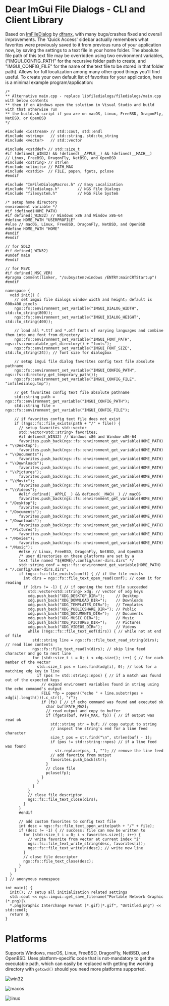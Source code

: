 # Dear ImGui File Dialogs - CLI and Client Library

Based on [ImFileDialog](https://github.com/dfranx/ImFileDialog) by [dfranx](https://github.com/dfranx), with many bugs/crashes fixed and overall improvements. The 'Quick Access' sidebar actually remembers what favorites were previously saved to it from previous runs of your application now, by saving the settings to a text file in your home folder. The absolute file path of this text file may be overridden using two environment variables, ("IMGUI_CONFIG_PATH" for the recursive folder path to create, and "IMGUI_CONFIG_FILE" for the name of the text file to be stored in that folder path). Allows for full localization among many other good things you'll find useful. To create your own default list of favorites for your application, here is a minimal example program/application:

```
/*
** Alternative main.cpp - replace libfiledialogs/filedialogs/main.cpp with below contents
** then if on Windows open the solution in Visual Studio and build with that otherwise run 
** the build.sh script if you are on macOS, Linux, FreeBSD, DragonFly, NetBSD, or OpenBSD
*/

#include <iostream> // std::cout, std::endl
#include <string>   // std::string, std::to_string
#include <vector>   // std::vector

#include <cstddef> // std::size_t
#if !defined(_WIN32) && !defined(__APPLE__) && !defined(__MACH__)
// Linux, FreeBSD, DragonFly, NetBSD, and OpenBSD
#include <cstring> // strlen
#include <climits> // PATH_MAX
#include <cstdio>  // FILE, popen, fgets, pclose
#endif

#include "ImFileDialogMacros.h" // Easy Localization
#include "filedialogs.h"        // NGS File Dialogs
#include "filesystem.h"         // NGS File System

/* setup home directory 
environment variable */
#if !defined(HOME_PATH)
#if defined(_WIN32) // Windows x86 and Window x86-64
#define HOME_PATH "USERPROFILE"
#else // macOS, Linux, FreeBSD, DragonFly, NetBSD, and OpenBSD
#define HOME_PATH "HOME"
#endif
#endif

// for SDL2
#if defined(_WIN32)
#undef main
#endif

// for MSVC
#if defined(_MSC_VER)
#pragma comment(linker, "/subsystem:windows /ENTRY:mainCRTStartup")
#endif

namespace {
  void init() {
    // set imgui file dialogs window width and height; default is 600x400 pixels
    ngs::fs::environment_set_variable("IMGUI_DIALOG_WIDTH", std::to_string(800));
    ngs::fs::environment_set_variable("IMGUI_DIALOG_HEIGHT", std::to_string(400));
    
    // load all *.ttf and *.otf fonts of varying languages and combine them into one font from directory
    ngs::fs::environment_set_variable("IMGUI_FONT_PATH", ngs::fs::executable_get_directory() + "fonts");
    ngs::fs::environment_set_variable("IMGUI_FONT_SIZE", std::to_string(24)); // font size for dialogbox

    // setup imgui file dialog favorites config text file absolute pathname
    ngs::fs::environment_set_variable("IMGUI_CONFIG_PATH", ngs::fs::directory_get_temporary_path());
    ngs::fs::environment_set_variable("IMGUI_CONFIG_FILE", "imfiledialog.tmp");
    
    // get favorites config text file absolute pathname
    std::string path = ngs::fs::environment_get_variable("IMGUI_CONFIG_PATH");
    std::string file = ngs::fs::environment_get_variable("IMGUI_CONFIG_FILE");
    
    // if favorites config text file does not exist
    if (!ngs::fs::file_exists(path + "/" + file)) {
      // setup favorites std::vector
      std::vector<std::string> favorites;
      #if defined(_WIN32) // Windows x86 and Window x86-64
      favorites.push_back(ngs::fs::environment_get_variable(HOME_PATH) + "\\Desktop");
      favorites.push_back(ngs::fs::environment_get_variable(HOME_PATH) + "\\Documents");
      favorites.push_back(ngs::fs::environment_get_variable(HOME_PATH) + "\\Downloads");
      favorites.push_back(ngs::fs::environment_get_variable(HOME_PATH) + "\\Pictures");
      favorites.push_back(ngs::fs::environment_get_variable(HOME_PATH) + "\\Music");
      favorites.push_back(ngs::fs::environment_get_variable(HOME_PATH) + "\\Videos");
      #elif defined(__APPLE__) && defined(__MACH__) // macOS
      favorites.push_back(ngs::fs::environment_get_variable(HOME_PATH) + "/Desktop");
      favorites.push_back(ngs::fs::environment_get_variable(HOME_PATH) + "/Documents");
      favorites.push_back(ngs::fs::environment_get_variable(HOME_PATH) + "/Downloads");
      favorites.push_back(ngs::fs::environment_get_variable(HOME_PATH) + "/Pictures");
      favorites.push_back(ngs::fs::environment_get_variable(HOME_PATH) + "/Movies");
      favorites.push_back(ngs::fs::environment_get_variable(HOME_PATH) + "/Music");
      #else // Linux, FreeBSD, DragonFly, NetBSD, and OpenBSD
      /* user directories on these platforms are set by a 
      text file named "${HOME}/.config/user-dirs.dirs" */
      std::string conf = ngs::fs::environment_get_variable(HOME_PATH) + "/.config/user-dirs.dirs";
      if (ngs::fs::file_exists(conf)) { // if the file exists
        int dirs = ngs::fs::file_text_open_read(conf); // open it for reading
        if (dirs != -1) { // if opening the text file succeeded
          std::vector<std::string> xdg; // vector of xdg keys
          xdg.push_back("XDG_DESKTOP_DIR=");     // Desktop
          xdg.push_back("XDG_DOWNLOAD_DIR=");    // Downloads
          xdg.push_back("XDG_TEMPLATES_DIR=");   // Templates
          xdg.push_back("XDG_PUBLICSHARE_DIR="); // Public
          xdg.push_back("XDG_DOCUMENTS_DIR=");   // Documents
          xdg.push_back("XDG_MUSIC_DIR=");       // Music
          xdg.push_back("XDG_PICTURES_DIR=");    // Pictures
          xdg.push_back("XDG_VIDEOS_DIR=");      // Videos
          while (!ngs::fs::file_text_eof(dirs)) { // while not at end of file
            std::string line = ngs::fs::file_text_read_string(dirs); // read line contents
            ngs::fs::file_text_readln(dirs); // skip line feed character and go to next line
            for (std::size_t i = 0; i < xdg.size(); i++) { // for each member of the vector
              std::size_t pos = line.find(xdg[i], 0); // look for a matching xdg key in line
              if (pos != std::string::npos) { // if a match was found out of the expected keys
                // expand enviroment variables found in string using the echo command's output
                FILE *fp = popen(("echo " + line.substr(pos + xdg[i].length())).c_str(), "r");
                if (fp) { // if echo command was found and executed ok
                  char buf[PATH_MAX];
                  // read output and copy to buffer
                  if (fgets(buf, PATH_MAX, fp)) { // if output was read ok
                    std::string str = buf; // copy output to string
                    // inspect the string's end for a line feed character
                    size_t pos = str.find("\n", strlen(buf) - 1);
                    if (pos != std::string::npos) // if a line feed was found
                      str.replace(pos, 1, ""); // remove the line feed
                    // add favorite from output
                    favorites.push_back(str);
                  }
                  // close file
                  pclose(fp);
                }
              }
            }
          }
          // close file descriptor
          ngs::fs::file_text_close(dirs);
        }
      }
      #endif
    
      // add custom favorites to config text file
      int desc = ngs::fs::file_text_open_write(path + "/" + file);
      if (desc != -1) { // success; file can now be written to
        for (std::size_t i = 0; i < favorites.size(); i++) {
          // write favorite from vector at current index "i"
          ngs::fs::file_text_write_string(desc, favorites[i]);
          ngs::fs::file_text_writeln(desc); // write new line
        }
        // close file descriptor
        ngs::fs::file_text_close(desc);
      }
    }
  }
} // anonymous namespace

int main() {
  init(); // setup all initialization related settings
  std::cout << ngs::imgui::get_save_filename("Portable Network Graphic (*.png)|\
  *.png|Graphic Interchange Format (*.gif)|*.gif", "Untitled.png") << std::endl;
  return 0;
}
```

# Platforms

Supports Windows, macOS, Linux, FreeBSD, DragonFly, NetBSD, and OpenBSD. Uses platform-specific code that is not-mandatory to get the executable path, which can easily be replaced with getting the working directory with `getcwd()` should you need more platforms supported. 

![win32](https://github.com/time-killer-games/filedialogs/blob/main/win32.png?raw=true)

![macos](https://github.com/time-killer-games/filedialogs/blob/main/macos.png?raw=true)

![linux](https://github.com/time-killer-games/filedialogs/blob/main/linux.png?raw=true)
